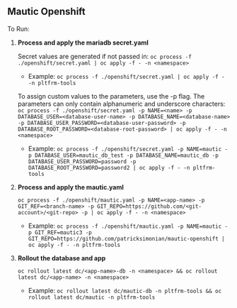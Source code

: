 ## Mautic Openshift

To Run:

1. **Process and apply the mariadb secret.yaml**

    Secret values are generated if not passed in: ```oc process -f ./openshift/secret.yaml | oc apply -f - -n <namespace>```

    - Example: ```oc process -f ./openshift/secret.yaml | oc apply -f - -n pltfrm-tools```

    To assign custom values to the parameters, use the -p flag. The parameters can only contain alphanumeric and underscore characters:
    ```oc process -f ./openshift/secret.yaml -p NAME=<name> -p DATABASE_USER=<database-user-name> -p DATABASE_NAME=<database-name> -p DATABASE_USER_PASSWORD=<database-user-password> -p DATABASE_ROOT_PASSWORD=<database-root-password> | oc apply -f - -n <namespace>```

    - Example: ```oc process -f ./openshift/secret.yaml -p NAME=mautic -p DATABASE_USER=mautic_db_test -p DATABASE_NAME=mautic_db -p DATABASE_USER_PASSWORD=password -p DATABASE_ROOT_PASSWORD=password2 | oc apply -f - -n pltfrm-tools```

2. **Process and apply the mautic.yaml**

    ```oc process -f ./openshift/mautic.yaml -p NAME=<app-name> -p GIT_REF=<branch-name> -p GIT_REPO=https://github.com/<git-account>/<git-repo> -p | oc apply -f - -n <namespace>```

    - Example: ```oc process -f ./openshift/mautic.yaml -p NAME=mautic -p GIT_REF=mautic3 -p GIT_REPO=https://github.com/patricksimonian/mautic-openshift | oc apply -f - -n pltfrm-tools```

3. **Rollout the database and app**

    ```oc rollout latest dc/<app-name>-db -n <namespace> && oc rollout latest dc/<app-name> -n <namespace>```

    - Example: ```oc rollout latest dc/mautic-db -n pltfrm-tools && oc rollout latest dc/mautic -n pltfrm-tools```
    